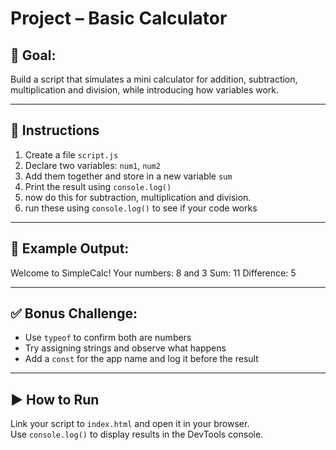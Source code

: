 # Project – Basic Calculator

## 🧠 Goal:
Build a script that simulates a mini calculator for addition, subtraction, multiplication and division, while introducing how variables work.

---

## 🔧 Instructions

1. Create a file `script.js`
2. Declare two variables: `num1`, `num2`
3. Add them together and store in a new variable `sum`
4. Print the result using `console.log()`
5. now do this for subtraction, multiplication and division. 
6. run these using `console.log()` to see if your code works

---

## 🧪 Example Output:

Welcome to SimpleCalc!
Your numbers: 8 and 3
Sum: 11
Difference: 5

---

## ✅ Bonus Challenge:
- Use `typeof` to confirm both are numbers
- Try assigning strings and observe what happens
- Add a `const` for the app name and log it before the result

---

## ▶️ How to Run
Link your script to `index.html` and open it in your browser.  
Use `console.log()` to display results in the DevTools console.



